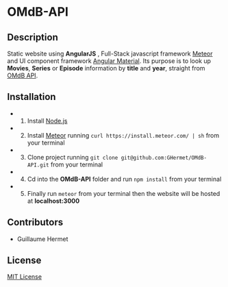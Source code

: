
# OMdB-API


## Description

Static website using  **AngularJS** , Full-Stack javascript framework [Meteor](https://www.meteor.com/) and UI component framework [Angular Material](https://material.angularjs.org/latest/).
Its purpose is to look up **Movies**, **Series** or **Episode** information by **title** and **year**, straight from [OMdB API](http://www.omdbapi.com/).


## Installation

* 1. Install [Node.js](https://nodejs.org/en/)
* 2. Install [Meteor](https://www.meteor.com/) running `curl https://install.meteor.com/ | sh` from your terminal
* 3. Clone project running `git clone git@github.com:GHermet/OMdB-API.git` from your terminal
* 4. Cd into the **OMdB-API** folder and run `npm install` from your terminal
* 5. Finally run `meteor` from your terminal then the website will be hosted at **localhost:3000**

## Contributors

* Guillaume Hermet

## License

[MIT License](http://opensource.org/licenses/MIT)
